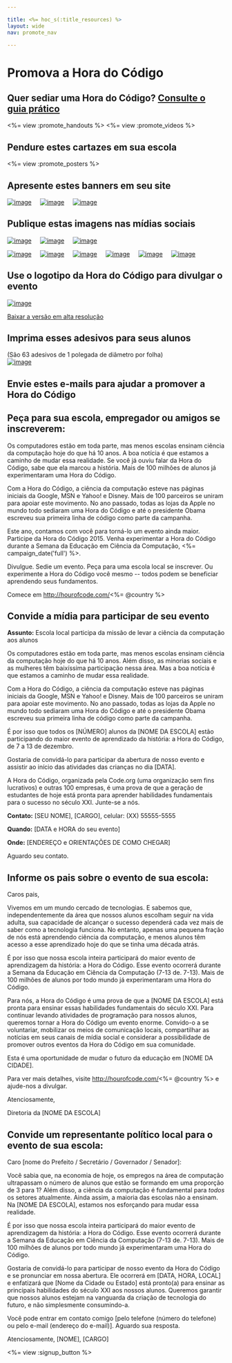 ```yaml
---

title: <%= hoc_s(:title_resources) %>
layout: wide
nav: promote_nav

---
```


<link rel="stylesheet" type="text/css" href="/css/promote-page.css" />
</link>

# Promova a Hora do Código

## Quer sediar uma Hora do Código? [Consulte o guia prático](<%= resolve_url('/how-to') %>)

<%= view :promote_handouts %> <%= view :promote_videos %>

<a id="posters"></a>

## Pendure estes cartazes em sua escola

<%= view :promote_posters %>

<a id="banners"></a>

## Apresente estes banners em seu site

[![image](/images/fit-250/banner1.jpg)](/images/banner1.jpg)&nbsp;&nbsp;&nbsp;&nbsp; [![image](/images/fit-250/banner3.jpg)](/images/banner3.jpg)&nbsp;&nbsp;&nbsp;&nbsp; [![image](/images/fit-500/banner5.jpg)](/images/banner5.jpg)&nbsp;&nbsp;&nbsp;&nbsp;

<a id="social"></a>

## Publique estas imagens nas mídias sociais

[![image](/images/fit-250/social-1.jpg)](/images/social-1.jpg)&nbsp;&nbsp;&nbsp;&nbsp; [![image](/images/fit-250/social-2.jpg)](/images/social-2.jpg)&nbsp;&nbsp;&nbsp;&nbsp; [![image](/images/fit-250/social-3.jpg)](/images/social-3.jpg)&nbsp;&nbsp;&nbsp;&nbsp;

[![image](/images/fit-250/mark.jpg)](/images/mark.jpg)&nbsp;&nbsp;&nbsp;&nbsp; [![image](/images/fit-250/susan.png)](/images/susan.png)&nbsp;&nbsp;&nbsp;&nbsp; [![image](/images/fit-250/chris.jpg)](/images/chris.jpg)&nbsp;&nbsp;&nbsp;&nbsp; [![image](/images/fit-250/marissa.jpg)](/images/marissa.jpg)&nbsp;&nbsp;&nbsp;&nbsp; [![image](/images/fit-250/ashton.jpg)](/images/ashton.jpg)&nbsp;&nbsp;&nbsp;&nbsp; [![image](/images/fit-250/barack.jpg)](/images/barack.jpg)&nbsp;&nbsp;&nbsp;&nbsp;

<a id="logo"></a>

## Use o logotipo da Hora do Código para divulgar o evento

[![image](<%= localized_image('/images/fit-200/hour-of-code-logo.png') %>)](<%= localized_image('/images/hour-of-code-logo.png') %>)

[Baixar a versão em alta resolução](http://images.code.org/share/hour-of-code-logo.zip)

<a id="stickers"></a>

## Imprima esses adesivos para seus alunos

(São 63 adesivos de 1 polegada de diâmetro por folha)  
[![image](/images/fit-250/hour-of-code-stickers.png)](/images/hour-of-code-stickers.pdf)

<a id="sample-emails"></a>

## Envie estes e-mails para ajudar a promover a Hora do Código

<a id="email"></a>

## Peça para sua escola, empregador ou amigos se inscreverem:

Os computadores estão em toda parte, mas menos escolas ensinam ciência da computação hoje do que há 10 anos. A boa notícia é que estamos a caminho de mudar essa realidade. Se você já ouviu falar da Hora do Código, sabe que ela marcou a história. Mais de 100 milhões de alunos já experimentaram uma Hora do Código.

Com a Hora do Código, a ciência da computação esteve nas páginas iniciais da Google, MSN e Yahoo! e Disney. Mais de 100 parceiros se uniram para apoiar este movimento. No ano passado, todas as lojas da Apple no mundo todo sediaram uma Hora do Código e até o presidente Obama escreveu sua primeira linha de código como parte da campanha.

Este ano, contamos com você para torná-lo um evento ainda maior. Participe da Hora do Código 2015. Venha experimentar a Hora do Código durante a Semana da Educação em Ciência da Computação, <%= campaign_date('full') %>.

Divulgue. Sedie um evento. Peça para uma escola local se inscrever. Ou experimente a Hora do Código você mesmo -- todos podem se beneficiar aprendendo seus fundamentos.

Comece em http://hourofcode.com/<%= @country %>

<a id="media-pitch"></a>

## Convide a mídia para participar de seu evento

**Assunto:** Escola local participa da missão de levar a ciência da computação aos alunos

Os computadores estão em toda parte, mas menos escolas ensinam ciência da computação hoje do que há 10 anos. Além disso, as minorias sociais e as mulheres têm baixíssima participação nessa área. Mas a boa notícia é que estamos a caminho de mudar essa realidade.

Com a Hora do Código, a ciência da computação esteve nas páginas iniciais da Google, MSN e Yahoo! e Disney. Mais de 100 parceiros se uniram para apoiar este movimento. No ano passado, todas as lojas da Apple no mundo todo sediaram uma Hora do Código e até o presidente Obama escreveu sua primeira linha de código como parte da campanha.

É por isso que todos os [NÚMERO] alunos da [NOME DA ESCOLA] estão participando do maior evento de aprendizado da história: a Hora do Código, de 7 a 13 de dezembro.

Gostaria de convidá-lo para participar da abertura de nosso evento e assistir ao início das atividades das crianças no dia [DATA].

A Hora do Código, organizada pela Code.org (uma organização sem fins lucrativos) e outras 100 empresas, é uma prova de que a geração de estudantes de hoje está pronta para aprender habilidades fundamentais para o sucesso no século XXI. Junte-se a nós.

**Contato:** [SEU NOME], [CARGO], celular: (XX) 55555-5555

**Quando:** [DATA e HORA do seu evento]

**Onde:** [ENDEREÇO e ORIENTAÇÕES DE COMO CHEGAR]

Aguardo seu contato.

<a id="parents"></a>

## Informe os pais sobre o evento de sua escola:

Caros pais,

Vivemos em um mundo cercado de tecnologias. E sabemos que, independentemente da área que nossos alunos escolham seguir na vida adulta, sua capacidade de alcançar o sucesso dependerá cada vez mais de saber como a tecnologia funciona. No entanto, apenas uma pequena fração de nós está aprendendo ciência da computação, e menos alunos têm acesso a esse aprendizado hoje do que se tinha uma década atrás.

É por isso que nossa escola inteira participará do maior evento de aprendizagem da história: a Hora do Código. Esse evento ocorrerá durante a Semana da Educação em Ciência da Computação (7-13 de. 7-13). Mais de 100 milhões de alunos por todo mundo já experimentaram uma Hora do Código.

Para nós, a Hora do Código é uma prova de que a [NOME DA ESCOLA] está pronta para ensinar essas habilidades fundamentais do século XXI. Para continuar levando atividades de programação para nossos alunos, queremos tornar a Hora do Código um evento enorme. Convido-o a se voluntariar, mobilizar os meios de comunicação locais, compartilhar as notícias em seus canais de mídia social e considerar a possibilidade de promover outros eventos da Hora do Código em sua comunidade.

Esta é uma oportunidade de mudar o futuro da educação em [NOME DA CIDADE].

Para ver mais detalhes, visite http://hourofcode.com/<%= @country %> e ajude-nos a divulgar.

Atenciosamente,

Diretoria da [NOME DA ESCOLA]

<a id="politicians"></a>

## Convide um representante político local para o evento de sua escola:

Caro [nome do Prefeito / Secretário / Governador / Senador]:

Você sabia que, na economia de hoje, os empregos na área de computação ultrapassam o número de alunos que estão se formando em uma proporção de 3 para 1? Além disso, a ciência da computação é fundamental para *todos* os setores atualmente. Ainda assim, a maioria das escolas não a ensinam. Na [NOME DA ESCOLA], estamos nos esforçando para mudar essa realidade.

É por isso que nossa escola inteira participará do maior evento de aprendizagem da história: a Hora do Código. Esse evento ocorrerá durante a Semana da Educação em Ciência da Computação (7-13 de. 7-13). Mais de 100 milhões de alunos por todo mundo já experimentaram uma Hora do Código.

Gostaria de convidá-lo para participar de nosso evento da Hora do Código e se pronunciar em nossa abertura. Ele ocorrerá em [DATA, HORA, LOCAL] e enfatizará que [Nome da Cidade ou Estado] está pronto(a) para ensinar as principais habilidades do século XXI aos nossos alunos. Queremos garantir que nossos alunos estejam na vanguarda da criação de tecnologia do futuro, e não simplesmente consumindo-a.

Você pode entrar em contato comigo [pelo telefone (número do telefone) ou pelo e-mail (endereço do e-mail)]. Aguardo sua resposta.

Atenciosamente, [NOME], [CARGO]

<%= view :signup_button %>